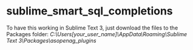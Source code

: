 # sublime_smart_sql_completions

To have this working in Sublime Text 3, just download the files to the Packages folder:
_C:\Users\[your_user_name]\AppData\Roaming\Sublime Text 3\Packages\asopenag_plugins_
